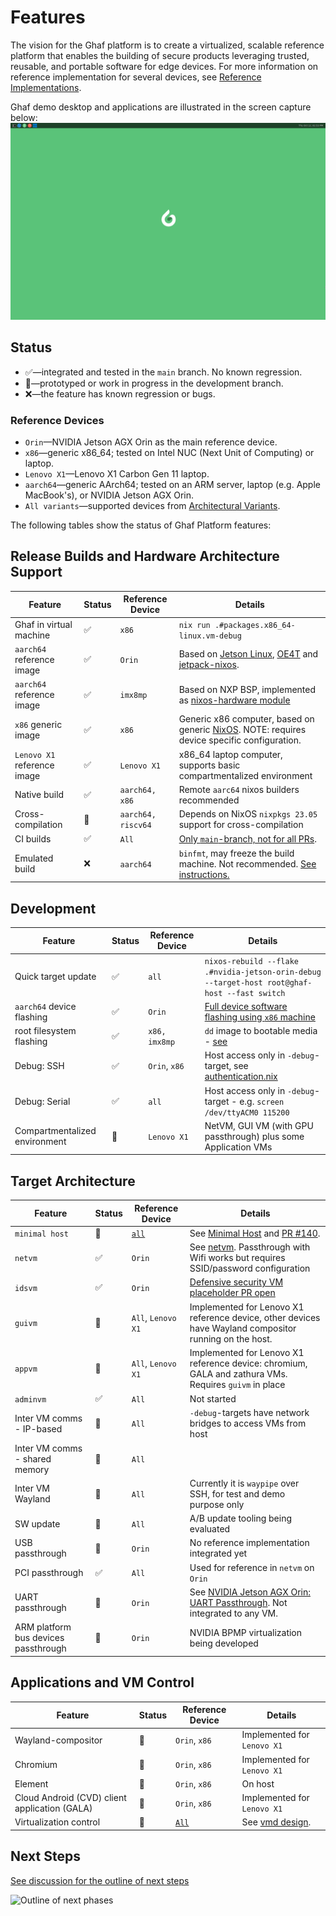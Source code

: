 <!--
    Copyright 2022-2024 TII (SSRC) and the Ghaf contributors
    SPDX-License-Identifier: CC-BY-SA-4.0
-->

# Features

The vision for the Ghaf platform is to create a virtualized, scalable reference platform that enables the building of secure products leveraging trusted, reusable, and portable software for edge devices. For more information on reference implementation for several devices, see [Reference Implementations](../ref_impl/reference_implementations.md).

Ghaf demo desktop and applications are illustrated in the screen capture below:
![Ghaf demo desktop and application](../img/ghaf_demo_desktop.png)


## Status

* &#x2705;—integrated and tested in the `main` branch. No known regression.
* &#x1f6A7;—prototyped or work in progress in the development branch.
* &#x274C;—the feature has known regression or bugs.


### Reference Devices

- `Orin`—NVIDIA Jetson AGX Orin as the main reference device.
- `x86`—generic x86_64; tested on Intel NUC (Next Unit of Computing) or laptop.
- `Lenovo X1`—Lenovo X1 Carbon Gen 11 laptop. 
- `aarch64`—generic AArch64; tested on an ARM server, laptop (e.g. Apple MacBook's), or NVIDIA Jetson AGX Orin.
- `All variants`—supported devices from [Architectural Variants](https://tiiuae.github.io/ghaf/architecture/variants.html).

The following tables show the status of Ghaf Platform features:


## Release Builds and Hardware Architecture Support

| Feature           | Status      | Reference Device | Details                             |
|-------------------|-------------|------------------|-------------------------------------|
| Ghaf in virtual machine | &#x2705; | `x86` | `nix run .#packages.x86_64-linux.vm-debug` |
| `aarch64` reference image | &#x2705; | `Orin`  | Based on [Jetson Linux](https://developer.nvidia.com/embedded/jetson-linux), [OE4T](https://github.com/OE4T) and [jetpack-nixos](https://github.com/anduril/jetpack-nixos). |
| `aarch64` reference image | &#x2705; | `imx8mp`  | Based on NXP BSP, implemented as [nixos-hardware module](https://github.com/NixOS/nixos-hardware/tree/master/nxp)|
| `x86` generic image | &#x2705; | `x86` | Generic x86 computer, based on generic [NixOS](https://nixos.org/). NOTE: requires device specific configuration.|
| `Lenovo X1` reference image | &#x2705; | `Lenovo X1` | x86_64 laptop computer, supports basic compartmentalized environment |
| Native build      | &#x2705;         | `aarch64, x86`   | Remote `aarc64` nixos builders recommended |
| Cross-compilation | &#x1f6A7; | `aarch64, riscv64`  | Depends on NixOS `nixpkgs 23.05` support for cross-compilation |
| CI builds         | &#x2705; | `All`  | [Only `main`-branch, not for all PRs](https://vedenemo.dev/). |
| Emulated build    | &#x274C; | `aarch64`  | `binfmt`, may freeze the build machine. Not recommended. [See instructions.](https://tiiuae.github.io/ghaf/ref_impl/cross_compilation.html#binfmt)|


## Development

| Feature           | Status      | Reference Device | Details                             |
|-------------------|-------------|------------------|----------------------------------------------|
| Quick target update  | &#x2705; | `all`  | `nixos-rebuild --flake .#nvidia-jetson-orin-debug --target-host root@ghaf-host --fast switch` |
| `aarch64` device flashing   | &#x2705;   | `Orin`  | [Full device software flashing using `x86` machine](https://tiiuae.github.io/ghaf/ref_impl/build_and_run.html#flashing-nvidia-jetson-orin-agx) |
| root filesystem flashing | &#x2705;   | `x86, imx8mp`  | `dd` image to bootable media - [see](https://tiiuae.github.io/ghaf/ref_impl/build_and_run.html#running-ghaf-image-for-x86-computer) |
| Debug: SSH        | &#x2705;      | `Orin`, `x86` | Host access only in `-debug`-target, see [authentication.nix](https://github.com/tiiuae/ghaf/blob/main/modules/development/authentication.nix) |
| Debug: Serial     | &#x2705;      | `all` | Host access only in `-debug`-target - e.g. `screen /dev/ttyACM0 115200` |
| Compartmentalized environment     | &#x1f6A7;      | `Lenovo X1` | NetVM, GUI VM (with GPU passthrough) plus some Application VMs |


## Target Architecture

| Feature           | Status      | Reference Device | Details                             |
|-------------------|-------------|------------------|----------------------------------------------|
| `minimal host`    | &#x1f6A7;   | [`all`](https://tiiuae.github.io/ghaf/architecture/variants.html) | See [Minimal Host](https://tiiuae.github.io/ghaf/architecture/adr/minimal-host.html) and [PR #140](https://github.com/tiiuae/ghaf/pull/140). |
| `netvm`           |  &#x2705; | `Orin`  | See [netvm](https://tiiuae.github.io/ghaf/architecture/adr/netvm.html). Passthrough with Wifi works but requires SSID/password configuration |
| `idsvm`           |  &#x2705; | `Orin`  | [Defensive security VM placeholder PR open](https://github.com/tiiuae/ghaf/pull/146) |
| `guivm` | &#x1f6A7; | `All`, `Lenovo X1`| Implemented for Lenovo X1 reference device, other devices have Wayland compositor running on the host.|
| `appvm` | &#x1f6A7; | `All`, `Lenovo X1`| Implemented for Lenovo X1 reference device: chromium, GALA and zathura VMs. Requires `guivm` in place |
| `adminvm`           | &#x2705; | `All`  | Not started |
| Inter VM comms - IP-based  | &#x1f6A7; | `All` |`-debug`-targets have network bridges to access VMs from host |
| Inter VM comms - shared memory  |  &#x1f6A7; | `All` |  |
| Inter VM Wayland  |  &#x1f6A7; | `All` | Currently it is `waypipe` over SSH, for test and demo purpose only |
| SW update | &#x1f6A7; | `All` | A/B update tooling being evaluated |
| USB passthrough   | &#x1f6A7; | `Orin`  | No reference implementation integrated yet |
| PCI passthrough   | &#x2705; | `All`  | Used for reference in `netvm` on `Orin` |
| UART passthrough  | &#x1f6A7; | `Orin`  | See [NVIDIA Jetson AGX Orin: UART Passthrough](https://tiiuae.github.io/ghaf/build_config/passthrough/nvidia_agx_pt_uart.html). Not integrated to any VM. |
| ARM platform bus devices passthrough  | &#x1f6A7; | `Orin`  | NVIDIA BPMP virtualization being developed |


## Applications and VM Control

| Feature           | Status      | Reference Device | Details                             |
|-------------------|-------------|------------------|----------------------------------------------|
| Wayland-compositor | &#x1f6A7; | `Orin`, `x86` | Implemented for `Lenovo X1` |
| Chromium | &#x1f6A7; | `Orin`, `x86` | Implemented for `Lenovo X1` |
| Element | &#x1f6A7; | `Orin`, `x86` | On host |
| Cloud Android (CVD) client application (GALA)| &#x1f6A7; | `Orin`, `x86` | Implemented for `Lenovo X1` |
| Virtualization control | &#x1f6A7; | [`All`](https://tiiuae.github.io/ghaf/architecture/variants.html) | See [vmd design](https://github.com/tiiuae/vmd/blob/main/doc/design.md). |

## Next Steps

[See discussion for the outline of next steps](https://github.com/tiiuae/ghaf/issues/150#issuecomment-1564061850)

![Outline of next phases](https://user-images.githubusercontent.com/1027150/241167552-bcb3a3f9-72f3-4b96-af8b-e9df6d1f3d5e.png)

